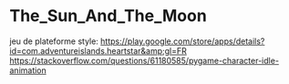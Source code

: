 # The_Sun_And_The_Moon
jeu de plateforme style: https://play.google.com/store/apps/details?id=com.adventureislands.heartstar&amp;gl=FR
https://stackoverflow.com/questions/61180585/pygame-character-idle-animation
